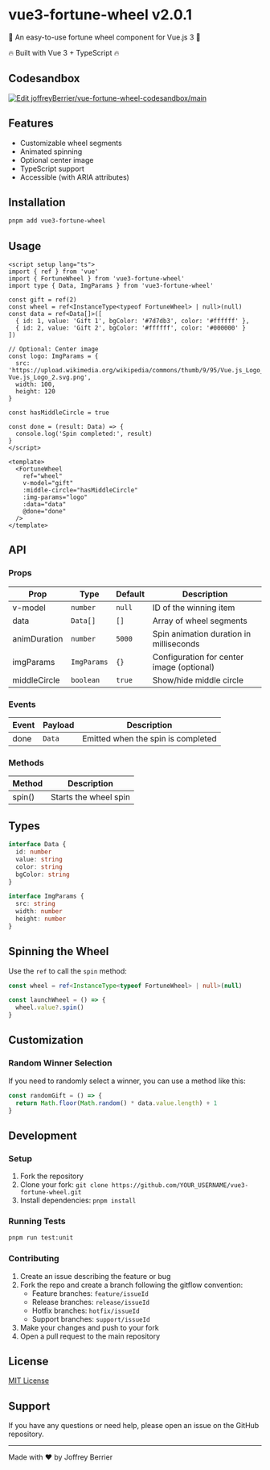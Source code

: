 # vue3-fortune-wheel v2.0.1

👊 An easy-to-use fortune wheel component for Vue.js 3 👊

🔥 Built with Vue 3 + TypeScript 🔥

## Codesandbox

[![Edit joffreyBerrier/vue-fortune-wheel-codesandbox/main](https://codesandbox.io/static/img/play-codesandbox.svg)](https://codesandbox.io/p/github/joffreyBerrier/vue-fortune-wheel-codesandbox/main?embed=1)

## Features

- Customizable wheel segments
- Animated spinning
- Optional center image
- TypeScript support
- Accessible (with ARIA attributes)

## Installation

```bash
pnpm add vue3-fortune-wheel
```

## Usage

```vue
<script setup lang="ts">
import { ref } from 'vue'
import { FortuneWheel } from 'vue3-fortune-wheel'
import type { Data, ImgParams } from 'vue3-fortune-wheel'

const gift = ref(2)
const wheel = ref<InstanceType<typeof FortuneWheel> | null>(null)
const data = ref<Data[]>([
  { id: 1, value: 'Gift 1', bgColor: '#7d7db3', color: '#ffffff' },
  { id: 2, value: 'Gift 2', bgColor: '#ffffff', color: '#000000' }
])

// Optional: Center image
const logo: ImgParams = {
  src: 'https://upload.wikimedia.org/wikipedia/commons/thumb/9/95/Vue.js_Logo_2.svg/2367px-Vue.js_Logo_2.svg.png',
  width: 100,
  height: 120
}

const hasMiddleCircle = true

const done = (result: Data) => {
  console.log('Spin completed:', result)
}
</script>

<template>
  <FortuneWheel
    ref="wheel"
    v-model="gift"
    :middle-circle="hasMiddleCircle"
    :img-params="logo"
    :data="data"
    @done="done"
  />
</template>
```

## API

### Props

| Prop         | Type        | Default | Description                               |
| ------------ | ----------- | ------- | ----------------------------------------- |
| v-model      | `number`    | `null`  | ID of the winning item                    |
| data         | `Data[]`    | `[]`    | Array of wheel segments                   |
| animDuration | `number`    | `5000`  | Spin animation duration in milliseconds   |
| imgParams    | `ImgParams` | `{}`    | Configuration for center image (optional) |
| middleCircle | `boolean`   | `true`  | Show/hide middle circle                   |

### Events

| Event | Payload | Description                        |
| ----- | ------- | ---------------------------------- |
| done  | `Data`  | Emitted when the spin is completed |

### Methods

| Method | Description           |
| ------ | --------------------- |
| spin() | Starts the wheel spin |

## Types

```typescript
interface Data {
  id: number
  value: string
  color: string
  bgColor: string
}

interface ImgParams {
  src: string
  width: number
  height: number
}
```

## Spinning the Wheel

Use the `ref` to call the `spin` method:

```typescript
const wheel = ref<InstanceType<typeof FortuneWheel> | null>(null)

const launchWheel = () => {
  wheel.value?.spin()
}
```

## Customization

### Random Winner Selection

If you need to randomly select a winner, you can use a method like this:

```typescript
const randomGift = () => {
  return Math.floor(Math.random() * data.value.length) + 1
}
```

## Development

### Setup

1. Fork the repository
2. Clone your fork: `git clone https://github.com/YOUR_USERNAME/vue3-fortune-wheel.git`
3. Install dependencies: `pnpm install`

### Running Tests

```bash
pnpm run test:unit
```

### Contributing

1. Create an issue describing the feature or bug
2. Fork the repo and create a branch following the gitflow convention:
   - Feature branches: `feature/issueId`
   - Release branches: `release/issueId`
   - Hotfix branches: `hotfix/issueId`
   - Support branches: `support/issueId`
3. Make your changes and push to your fork
4. Open a pull request to the main repository

## License

[MIT License](LICENSE)

## Support

If you have any questions or need help, please open an issue on the GitHub repository.

---

Made with ❤️ by Joffrey Berrier
